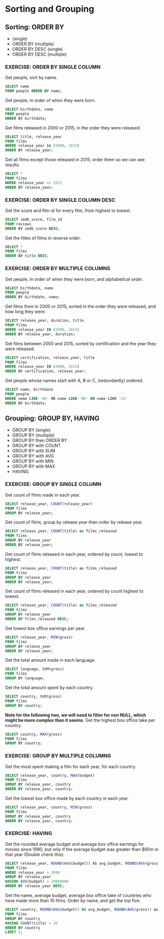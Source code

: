 # Sorting and Grouping
## Sorting: ORDER BY
- (single)
- ORDER BY (multiple)
- ORDER BY DESC (single)
- ORDER BY DESC (multiple)

### EXERCISE: ORDER BY SINGLE COLUMN
Get people, sort by name.
```sql
SELECT name
FROM people ORDER BY name;
```

Get people, in order of when they were born.
```sql
SELECT birthdate, name
FROM people
ORDER BY birthdate;
```

Get films released in 2000 or 2015, in the order they were released.
```sql
SELECT title, release_year
FROM films
WHERE release_year in (2000, 2015)
ORDER BY release_year;
```

Get all films except those released in 2015, order them so we can see results.
```sql
SELECT *
FROM films
WHERE release_year <> 2015
ORDER BY release_year;
```

### EXERCISE: ORDER BY SINGLE COLUMN DESC
Get the score and film id for every film, from highest to lowest.
```sql
SELECT imdb_score, film_id
FROM reviews
ORDER BY imdb_score DESC;
```

Get the titles of films in reverse order.
```sql
SELECT *
FROM films
ORDER BY title DESC;
```

### EXERCISE: ORDER BY MULTIPLE COLUMNS
Get people, in order of when they were born, and alphabetical order.
```sql
SELECT birthdate, name
FROM people
ORDER BY birthdate, name;
```

Get films from in 2000 or 2015, sorted in the order they were released, and how long they were.
```sql
SELECT release_year, duration, title
FROM films
WHERE release_year IN (2000, 2015)
ORDER BY release_year, duration;
```

Get films between 2000 and 2015, sorted by certification and the year they were released.
```sql
SELECT certification, release_year, title
FROM films
WHERE release_year IN (2000, 2015)
ORDER BY certification, release_year;
```

Get people whose names start with A, B or C, (redundantly) ordered.
```sql
SELECT name, birthdate
FROM people
WHERE name LIKE 'A%' OR name LIKE 'B%' OR name LIKE 'C%'
ORDER BY birthdate;
```

## Grouping: GROUP BY, HAVING
- GROUP BY (single)
- GROUP BY (multiple)
- GROUP BY then ORDER BY
- GROUP BY with COUNT
- GROUP BY with SUM
- GROUP BY with AVG
- GROUP BY with MIN
- GROUP BY with MAX
- HAVING

### EXERCISE: GROUP BY SINGLE COLUMN
Get count of films made in each year.
```sql
SELECT release_year, COUNT(release_year)
FROM films
GROUP BY release_year;
```

Get count of films, group by release year then order by release year.
```sql
SELECT release_year, COUNT(title) as films_released
FROM films
GROUP BY release_year
ORDER BY release_year;
```

Get count of films released in each year, ordered by count, lowest to highest.
```sql
SELECT release_year, COUNT(title) as films_released
FROM films
GROUP BY release_year
ORDER BY release_year;
```

Get count of films released in each year, ordered by count highest to lowest.
```sql
SELECT release_year, COUNT(title) as films_released
FROM films
GROUP BY release_year
ORDER BY films_released DESC;
```

Get lowest box office earnings per year.
```sql
SELECT release_year, MIN(gross)
FROM films
GROUP BY release_year
ORDER BY release_year;
```

Get the total amount made in each language.
```sql
SELECT language, SUM(gross)
FROM films
GROUP BY language;
```

Get the total amount spent by each country.
```sql
SELECT country, SUM(gross)
FROM films
GROUP BY country;
```

**Note for the following two, we will need to filter for non NULL, which might be more complex than it seems.**
Get the highest box office take per country.
```sql
SELECT country, MAX(gross)
FROM films
GROUP BY country;
```

### EXERCISE: GROUP BY MULTIPLE COLUMNS
Get the most spent making a film for each year, for each country.
```sql
SELECT release_year, country, MAX(budget)
FROM films
GROUP BY release_year, country
ORDER BY release_year, country;
```

Get the lowest box office made by each country in each year.
```sql
SELECT release_year, country, MIN(gross)
FROM films
GROUP BY release_year, country
ORDER BY release_year, country;
```

### EXERCISE: HAVING
Get the rounded average budget and average box office earnings for movies since 1990, but only if the average budget was greater than $60m in that year (Double check this).
```sql
SELECT release_year, ROUND(AVG(budget)) AS avg_budget, ROUND(AVG(gross)) as avg_box_office
FROM films
WHERE release_year > 1990
GROUP BY release_year
HAVING AVG(budget) > 20000000
ORDER BY release_year DESC;
```

Get the name, average budget, average box office take of countries who have made more than 10 films. Order by name, and get the top five.
```sql
SELECT country, ROUND(AVG(budget)) AS avg_budget, ROUND(AVG(gross)) as avg_box_office
FROM films
GROUP BY country
HAVING COUNT(title) > 10
ORDER BY country
LIMIT 5;
```
